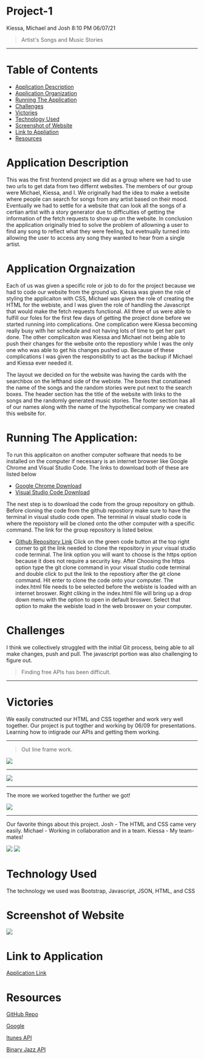 # Project-1

Kiessa, Michael and Josh 8:10 PM 06/07/21
> Artist's Songs and Music Stories
---
# Table of Contents
- [Application Description](#application-description)
- [Application Organization](#application-organization)
- [Running The Application](#running-the-application)
- [Challenges](#challenges)
- [Victories](#victories)
- [Technology Used](#technology-used)
- [Screenshot of Website](#screenshot-of-website)
- [Link to Appliation](#link-to-application)
- [Resources](#resources)

# Application Description
This was the first frontend project we did as a group where we had to use two urls to get data from two differnt websites. The members of our group were Michael, Kiessa, and I. We originally had the idea to make a website where people can search for songs from any artist based on their mood. Eventually we had to settle for a website that can look all the songs of a certian artist with a story generator due to difficulties of getting the information of the fetch requests to show up on the website. In conclusion the application originally tried to solve the problem of allowning a user to find any song to reflect what they were feeling, but evetnually turned into allowing the user to access any song they wanted to hear from a single artist. 

# Application Orgnaization
Each of us was given a specific role or job to do for the project because we had to code our website from the ground up. Kiessa was given the role of styling the applicaiton with CSS, Michael was given the role of creating the HTML for the webiste, and I was given the role of handling the Javascript that would make the fetch requests functional. All three of us were able to fulfill our foles for the first few days of getting the project done before we started running into complications. One complication were Kiessa becoming really busy with her schedule and not having lots of time to get her part done. The other complicaiton was Kiessa and Michael not being able to push their changes for the website onto the repostiory while I was the only one who was able to get his changes pushed up. Because of these complications I was given the responsiblity to act as the backup if Michael and Kiessa ever needed it. 

The layout we decided on for the website was having the cards with the searchbox on the lefthand side of the webiste. The boxes that conatianed the name of the songs and the random stories were put next to the search boxes. The header section has the title of the website with links to the songs and the randomly generated music stories. The footer section has all of our names along with the name of the hypothetical company we created this website for. 

# Running The Application:
To run this applicaiton on another computer software that needs to be installed on the computer if necessary is an internet browser like Google Chrome and Visual Studio Code. The links to download both of these are listed below
- <a href="https://www.google.com/chrome/">Google Chrome Download</a>
- <a href="https://code.visualstudio.com/docs/setup/setup-overview">Visual Studio Code Download</a>

The next step is to download the code from the group repository on github. Before cloning the code from the github repostiory make sure to have the terminal in visual studio code open. The terminal in visual studio code is where the repoistory will be cloned onto the other computer with a specific command. The link for the group repository is listed below.
- <a href="https://github.com/mikeysoar/project-1">Github Repository Link</a>
Click on the green code button at the top right corner to git the link needed to clone the repository in your visual studio code terminal. The link option you will want to choose is the https option because it does not require a security key. After Choosing the https option type the git clone command in your visual studio code terminal and double click to put the link to the repostiory after the git clone command. Hit enter to clone the code onto your computer. The index.html file needs to be selected before the webiste is loaded with an internet broswer. Right cliking in the index.html file will bring up a drop down menu with the option to open in default broswer. Select that option to make the webiste load in the web broswer on your computer.

# Challenges
I think we collectively struggled with the initial Git process, being able to all make changes, push and pull. The javascript portion was also challenging to figure out. 
> Finding free APIs has been difficult.

---
# Victories
We easily constructed our HTML and CSS together and work very well together.
Our project is put togther and working by 06/09 for presentations.
Learning how to intigrade our APIs and getting them working.

---
> Out line frame work.

<img src="./images/Joshdraft.jpg">

---

<img src="./images/HTML.png"/>

---
The more we worked together the further we got!

<img src="./images/app.png">

---

Our favorite things about this project.
Josh - The HTML and CSS came very easily.
Michael - Working in collaboration and in a team.
Kiessa - My team-mates!

<img src="./images/groupshot.png"/>
<img src="./images/fullapp.png">

# Technology Used
The technology we used was Bootstrap, Javascript, JSON, HTML, and CSS

# Screenshot of Website

<img src="./images/finished.png.jpg">

# Link to Application

<a href="https://mikeysoar.github.io/project-1">Application Link</a>

# Resources 

<a href="https://mikeysoar.github.io/project-1/">GitHub Repo</a>

<a href="https://www.google.com/">Google</a>

<a href="https://affiliate.itunes.apple.com/resources/documentation/itunes-store-web-service-search-api/">Itunes API</a>

<a href="https://binaryjazz.us/wp-json/genrenator/v1/story/">Binary Jazz API</a>

